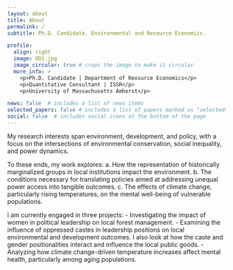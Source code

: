 ```yaml
---
layout: about
title: About
permalink: /
subtitle: Ph.D. Candidate, Environmental and Resource Economics.

profile:
  align: right
  image: OD1.jpg
  image_circular: true # crops the image to make it circular
  more_info: >
    <p>Ph.D. Candidate | Department of Reosurce Economics</p>
    <p>Quantitative Consultant | ISSR</p>
    <p>University of Massachusetts Amherst</p>

news: false  # includes a list of news items
selected_papers: false # includes a list of papers marked as "selected={true}"
social: false  # includes social icons at the bottom of the page
---
```


My research interests span environment, development, and policy, with a focus on the intersections of environmental conservation, social inequality, and power dynamics.

To these ends, my work explores:
    a. How the representation of historically marginalized groups in local institutions impact the environment.
    b. The conditions necessary for translating policies aimed at addressing unequal power access into tangible outcomes.
    c. The effects of climate change, particularly rising temperatures, on the mental well-being of vulnerable populations.

I am currently engaged in three projects:
    - Investigating the impact of women in political leadership on local forest management.
    - Examining the influence of oppressed castes in leadership positions on local environmental and development outcomes. I also look at how the caste and gender positionalities interact and influence the local public goods.
    - Analyzing how climate change-driven temperature increases affect mental health, particularly among aging populations.
